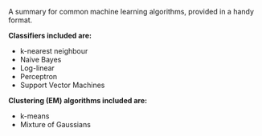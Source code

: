 A summary for common machine learning algorithms, provided in a handy format. 

**Classifiers included are:**

* k-nearest neighbour
* Naive Bayes
* Log-linear
* Perceptron
* Support Vector Machines

**Clustering (EM) algorithms included are:**

* k-means
* Mixture of Gaussians
